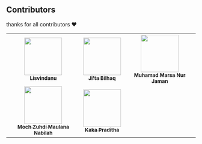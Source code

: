 ## Contributors

thanks for all contributors ❤

<table>
  <tbody>
    <tr>
      <td align='center'>
        <a href='https://github.com/Lisvindanu'>
          <img src='https://avatars.githubusercontent.com/Lisvindanu' width=100 />
          <br />
          <sub><b>Lisvindanu</b></sub>
        </a>
      </td>
      <td align='center'>
        <a href='https://github.com/Lychtael'>
          <img src='https://avatars.githubusercontent.com/Lychtael' width=100 />
          <br />
          <sub><b>Ji'ta Bilhaq</b></sub>
        </a>
      </td>
      <td align='center'>
        <a href='https://github.com/Lyramor'>
          <img src='https://avatars.githubusercontent.com/Lyramor' width=100 />
          <br />
          <sub><b>Muhamad Marsa Nur Jaman</b></sub>
        </a>
      </td>
    </tr>
    <tr>
      <td align='center'>
        <a href='https://github.com/Mohzu'>
          <img src='https://avatars.githubusercontent.com/Mohzu' width=100 />
          <br />
          <sub><b>Moch Zuhdi Maulana Nabilah</b></sub>
        </a>
      </td>
      <td align='center'>
        <a href='https://github.com/KakaPradithaa'>
          <img src='https://avatars.githubusercontent.com/KakaPradithaa' width=100 />
          <br />
          <sub><b>Kaka Praditha</b></sub>
        </a>
      </td>
    </tr>
  </tbody>
</table>
